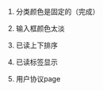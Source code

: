 <!--
 * @Author: Chenxu
 * @Date: 2022-08-01 11:00:02
 * @LastEditTime: 2022-08-01 16:46:32
 * @Msg: Nothing
-->
1. 分类颜色是固定的（完成）
4. 输入框颜色太淡
2. 已读上下排序

3. 已读标签显示
5. 用户协议page